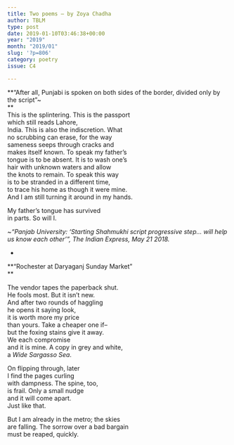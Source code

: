 ```yaml
---
title: Two poems – by Zoya Chadha
author: TBLM
type: post
date: 2019-01-10T03:46:38+00:00
year: "2019"
month: "2019/01"
slug: '?p=806'
category: poetry
issue: C4

---
```

**&#8220;After all, Punjabi is spoken on both sides of the border, divided only by the script&#8221;~  
**  
This is the splintering. This is the passport  
which still reads Lahore,  
India. This is also the indiscretion. What  
no scrubbing can erase, for the way  
sameness seeps through cracks and  
makes itself known. To speak my father&#8217;s  
tongue is to be absent. It is to wash one&#8217;s  
hair with unknown waters and allow  
the knots to remain. To speak this way  
is to be stranded in a different time,  
to trace his home as though it were mine.  
And I am still turning it around in my hands. 

My father&#8217;s tongue has survived  
in parts. So will I.

~_&#8220;Panjab University: ‘Starting Shahmukhi script progressive step… will help us know each other’&#8221;, The Indian Express, May 21 2018._ 

*

**&#8220;Rochester at Daryaganj Sunday Market&#8221;  
** 

The vendor tapes the paperback shut.  
He fools most. But it isn&#8217;t new.  
And after two rounds of haggling  
he opens it saying look,  
it is worth more my price  
than yours. Take a cheaper one if–  
but the foxing stains give it away.  
We each compromise  
and it is mine. A copy in grey and white,  
a _Wide Sargasso Sea_. 

On flipping through, later  
I find the pages curling  
with dampness. The spine, too,  
is frail. Only a small nudge  
and it will come apart.  
Just like that.

But I am already in the metro; the skies  
are falling. The sorrow over a bad bargain  
must be reaped, quickly.
